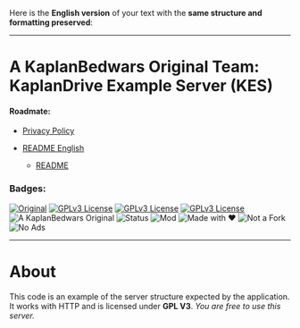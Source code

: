 Here is the **English version** of your text with the **same structure and formatting preserved**:

---

# A KaplanBedwars Original Team: KaplanDrive Example Server (KES)

#### Roadmate:

* [Privacy Policy](https://github.com/KaplanBedwars/kaplandrive/blob/main/TERMS.md)

* [README English](https://github.com/KaplanBedwars/kaplandrive/blob/main/README_english.md)

  * [README](https://github.com/KaplanBedwars/kaplandrive/blob/main/README_english.md)

### Badges:

[![Original](https://github.com/KaplanBedwars/KaplanBedwars/blob/main/q\(1\).png)](https://choosealicense.com/licenses/mit/)
[![GPLv3 License](https://img.shields.io/badge/License-GPL%20v3-yellow.svg)](https://opensource.org/licenses/)
[![GPLv3 License](https://img.shields.io/badge/Language-JavaScript-blue)](https://opensource.org/licenses/)
[![GPLv3 License](https://img.shields.io/badge/Platform-Windows-Green)](https://opensource.org/licenses/)
![A KaplanBedwars Original](https://img.shields.io/badge/A_KaplanBedwars_Original-%E2%AD%90-orange)
![Status](https://img.shields.io/badge/status-stable-brightgreen)
![Mod](https://img.shields.io/badge/type-Server-red)
![Made with ❤️](https://img.shields.io/badge/Made_with-KaplanBedwars%E2%9D%A4-red)
![Not a Fork](https://img.shields.io/badge/100%25-Original-orange)
![No Ads](https://img.shields.io/badge/No-Ads-green)

---

# About

This code is an example of the server structure expected by the application. It works with HTTP and is licensed under **GPL V3**. *You are free to use this server.*
